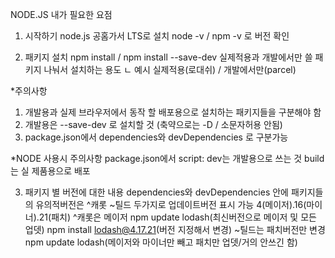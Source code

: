 NODE.JS 내가 필요한 요점


1. 시작하기
node.js 공홈가서 LTS로 설치
node -v / npm -v 로 버전 확인

2. 패키지 설치
npm install / npm install --save-dev 실제적용과 개발에서만 쓸 패키지 나눠서 설치하는 용도
ㄴ 예시 실제적용(로대쉬) / 개발에서만(parcel)

*주의사항
1) 개발용과 실제 브라우저에서 동작 할 배포용으로 설치하는 패키지들을 구분해야 함
2) 개발용은 --save-dev 로 설치할 것 (축약으로는 -D / 소문자허용 안됨)
3) package.json에서 dependencies와 devDependencies 로 구분가능

*NODE 사용시 주의사항
package.json에서 script: dev는 개발용으로 쓰는 것
build는 실 제품용으로 배포

3. 패키지 별 버전에 대한 내용
dependencies와 devDependencies 안에 패키지들의 유의적버전은
^캐롯 ~틸드 두가지로 업데이트버전 표시 가능
4(메이저).16(마이너).21(패치)
^캐롯은 메이저 npm update lodash(최신버전으로 메이저 및 모든 업뎃) npm install lodash@4.17.21(버전 지정해서 변경)
~틸드는 패치버전만 변경  npm update lodash(메이저와 마이너만 빼고 패치만 업뎃/거의 안쓰긴 함)
